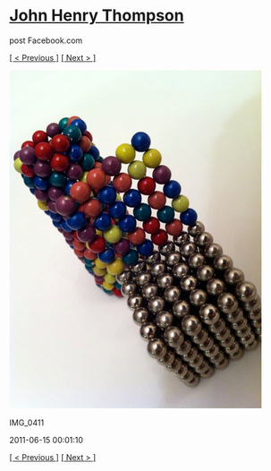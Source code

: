 # [John Henry Thompson](../README.md)
post Facebook.com

[[ < Previous ]](2011-06-15-7.md) [[ Next > ]](2011-06-15-9.md)

[![](../media/2011-06-15/Magnetic-Balls-IMG_0411.jpg)](../README.md)

IMG_0411

2011-06-15 00:01:10

[[ < Previous ]](2011-06-15-7.md) [[ Next > ]](2011-06-15-9.md)